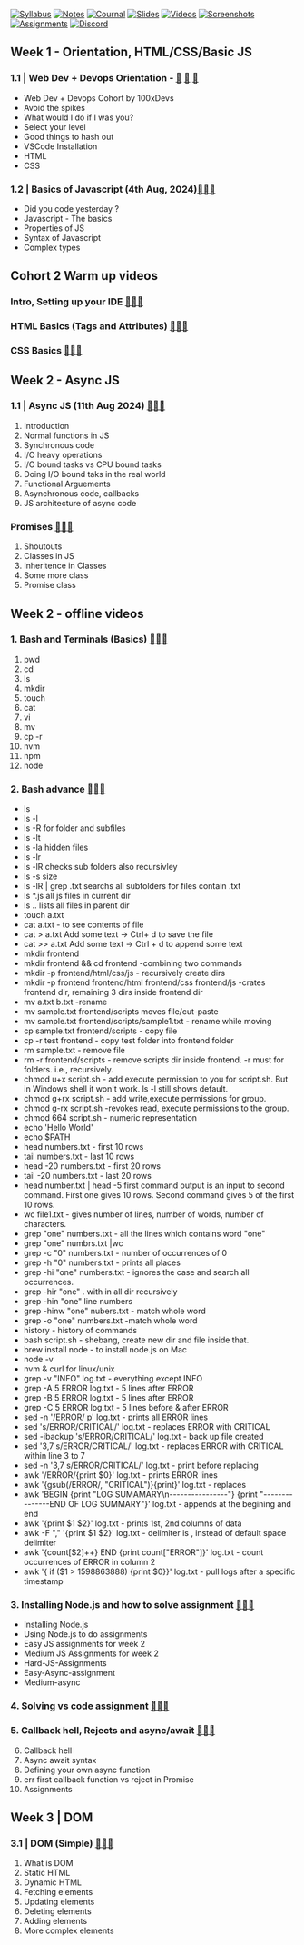 [![Syllabus](https://img.shields.io/badge/Syllabus-purple)](https://blog.100xdevs.com/Cohort-3-0-322ac9e00cb248f090fffe05047de99f) [![Notes](https://img.shields.io/badge/Notes-pink)](https://github.com/irohandev/WebDev-DevOps-Cohort-3.0/tree/main) [![Cournal](https://img.shields.io/badge/Cournal-blue)](https://salmoneatenbybear.github.io/Cohort_3.0_Cournal_x/) [![Slides](https://img.shields.io/badge/Slides-yellow)](https://projects.100xdevs.com/) [![Videos](https://img.shields.io/badge/Videos-red)](https://app.100xdevs.com/) [![Screenshots](https://img.shields.io/badge/Screenshots-green)](https://onedrive.live.com/edit.aspx?resid=7834942D87BA5DD4!sbf2f5968162d4257b8e410e5571dbcb1&migratedtospo=true&wd=target%28Quick%20Notes.one%7C10ea23ac-8618-4302-9d1f-00f88c7eb30e%2FWeb3%201.1%20-%20Orientation%20%28Part%201%5C%29%7C4981e434-283d-418f-938e-f289ce631953%2F%29&wdorigin=NavigationUrl) [![Assignments](https://img.shields.io/badge/Assignments-grey)](https://github.com/100xdevs-cohort-3) [![Discord](https://img.shields.io/badge/Discord-orange)](https://discord.com/channels/1263912990160457738/1266454379439980595)

## Week 1 - Orientation, HTML/CSS/Basic JS
### 1.1 | Web Dev + Devops Orientation - [🔗](https://petal-estimate-4e9.notion.site/Orientation-703d935ef4564fe1bc61e60e83f4c409) [🎥](https://app.100xdevs.com/courses/14/411/412) [📝](https://github.com/sansela/cohort3/tree/master/webdev/week-1/html-css-basics)
* Web Dev + Devops Cohort by 100xDevs
* Avoid the spikes
* What would I do if I was you?
* Select your level
* Good things to hash out
* VSCode Installation
* HTML
* CSS
### 1.2 | Basics of Javascript (4th Aug, 2024)[🔗](https://projects.100xdevs.com/tracks/javascript-1/Javascript-101-1)[🎥](https://app.100xdevs.com/courses/14/411/421)[📝](https://github.com/sansela/cohort3/tree/master/webdev/week-1/js-basics)
* Did you code yesterday ?
* Javascript - The basics
* Properties of JS
* Syntax of Javascript
* Complex types
## Cohort 2 Warm up videos
### Intro, Setting up your IDE [🔗](https://slides.com/harkiratsingh-8/deck)[🎥](https://app.100xdevs.com/courses/14/417/418)[📝]()
### HTML Basics (Tags and Attributes) [🔗](https://slides.com/harkiratsingh-8/deck)[🎥](https://app.100xdevs.com/courses/14/417/419)[📝](https://github.com/sansela/cohort3/tree/master/webdev/cohort-2-warmup)
### CSS Basics [🔗](https://slides.com/harkiratsingh-8/deck)[🎥](https://app.100xdevs.com/courses/14/417/420)[📝](https://github.com/sansela/cohort3/tree/master/webdev/cohort-2-warmup)

## Week 2 - Async JS
### 1.1 | Async JS (11th Aug 2024) [🔗](https://projects.100xdevs.com/tracks/async-js-1/Asynchronous-Javascript--Callbacks-and-more-1)[🎥](https://app.100xdevs.com/courses/14/430/431)[📝](https://github.com/sansela/cohort3/tree/master/webdev/week-2)
1. Introduction
2. Normal functions in JS
3. Synchronous code
4. I/O heavy operations
5. I/O bound tasks vs CPU bound tasks
6. Doing I/O bound taks in the real world
7. Functional Arguements
8. Asynchronous code, callbacks
9. JS architecture of async code
### Promises [🔗](https://projects.100xdevs.com/tracks/promises-async-await/Promises-and-async--await-1)[🎥](https://app.100xdevs.com/courses/14/430/432)[📝](https://github.com/sansela/cohort3/tree/master/webdev/week-2/promises)
1. Shoutouts
2. Classes in JS
3. Inheritence in Classes
4. Some more class
5. Promise class
## Week 2 - offline videos
### 1. Bash and Terminals (Basics) [🔗]()[🎥](https://app.100xdevs.com/courses/14/435/436)[📝](https://github.com/sansela/cohort3/tree/master/webdev/week-2-offline/bash)
1. pwd
2. cd
3. ls
4. mkdir
5. touch
6. cat
7. vi
8. mv
9. cp -r
10. nvm
11. npm
12. node
### 2. Bash advance [🔗]()[🎥](https://app.100xdevs.com/courses/14/435/437)[📝](https://github.com/sansela/cohort3/tree/master/webdev/week-2-offline/bash)
* ls
* ls -l
* ls -R for folder and subfiles
* ls -lt
* ls -la hidden files
* ls -lr
* ls -lR checks sub folders also recursivley
* ls -s size
* ls -lR | grep .txt searchs all subfolders for files contain .txt
* ls *.js all js files in current dir
* ls .. lists all files in parent dir
* touch a.txt
* cat a.txt - to see contents of file
* cat > a.txt Add some text -> Ctrl+ d  to save the file
* cat >> a.txt Add some text -> Ctrl + d to append some text
* mkdir frontend
* mkdir frontend && cd frontend -combining two commands
* mkdir -p frontend/html/css/js - recursively create dirs
* mkdir -p frontend frontend/html frontend/css frontend/js -crates frontend dir, remaining 3 dirs inside frontend dir
* mv a.txt b.txt -rename
* mv sample.txt frontend/scripts moves file/cut-paste
* mv sample.txt frontend/scripts/sample1.txt - rename while moving
* cp sample.txt frontend/scripts - copy file
* cp -r test frontend - copy test folder into frontend folder
* rm sample.txt - remove file
* rm -r frontend/scripts - remove scripts dir inside frontend. -r must for folders. i.e., recursively.
* chmod u+x script.sh - add execute permission to you for script.sh. But in Windows shell it won't work. ls -l still shows default. 
* chmod g+rx script.sh - add write,execute permissions for group.
* chmod g-rx script.sh -revokes read, execute permissions to the group.
* chmod 664 script.sh - numeric representation
* echo 'Hello World'
* echo $PATH
* head numbers.txt - first 10 rows
* tail numbers.txt - last 10 rows
* head -20 numbers.txt - first 20 rows
* tail -20 numbers.txt - last 20 rows
* head number.txt | head -5 first command output is an input to second command. First one gives 10 rows. Second command gives 5 of the first 10 rows.
* wc file1.txt - gives number of lines, number of words, number of characters.
* grep "one" numbers.txt - all the lines which contains word "one"
* grep "one" numbrs.txt |wc
* grep -c "0" numbers.txt - number of occurrences of 0
* grep -h "0" numbers.txt - prints all places
* grep -hi "one" numbers.txt - ignores the case and search all occurrences.
* grep -hir "one" . with in all dir recursively
* grep -hin "one" line numbers
* grep -hinw "one" nubers.txt - match whole word
* grep -o "one" numbers.txt -match whole word
* history - history of commands 
* bash script.sh - shebang, create new dir and file inside that.
* brew install node - to install node.js on Mac
* node -v
* nvm & curl for linux/unix
* grep -v "INFO" log.txt - everything except INFO
* grep -A 5 ERROR log.txt - 5 lines after ERROR
* grep -B 5 ERROR log.txt - 5 lines after ERROR
* grep -C 5 ERROR log.txt - 5 lines before & after ERROR
* sed -n '/ERROR/ p' log.txt - prints all ERROR lines
* sed 's/ERROR/CRITICAL/' log.txt - replaces ERROR with CRITICAL
* sed -ibackup 's/ERROR/CRITICAL/' log.txt - back up file created
* sed '3,7 s/ERROR/CRITICAL/' log.txt - replaces ERROR with CRITICAL within line 3 to 7
* sed -n '3,7 s/ERROR/CRITICAL/' log.txt - print before replacing
* awk '/ERROR/{print $0}' log.txt - prints ERROR lines
* awk '{gsub(/ERROR/, "CRITICAL")}{print}' log.txt - replaces
* awk 'BEGIN {print "LOG SUMAMARY\n----------------"} {print "---------------END OF LOG SUMMARY"}' log.txt - appends at the begining and end
* awk '{print $1 $2}' log.txt - prints 1st, 2nd columns of data
* awk -F "," '{print $1 $2}' log.txt - delimiter is , instead of default space delimiter
* awk '{count[$2]++} END {print count["ERROR"]}' log.txt - count occurrences of ERROR in column 2
* awk '{ if ($1 > 1598863888) {print $0}}' log.txt - pull logs after a specific timestamp
### 3. Installing Node.js and how to solve assignment [🔗](https://petal-estimate-4e9.notion.site/Installing-node-Solving-assignments-3dfb37111f9e48ca80caac66dbe97331?pvs=74)[🎥](https://app.100xdevs.com/courses/14/435/438)[📝]()
* Installing Node.js
* Using Node.js to do assignments
* Easy JS assignments for week 2
* Medium JS Assignments for week 2
* Hard-JS-Assignments
* Easy-Async-assignment
* Medium-async
### 4. Solving vs code assignment [🔗]()[🎥](https://app.100xdevs.com/courses/14/435/439)[📝]()
### 5. Callback hell, Rejects and async/await [🔗](https://projects.100xdevs.com/tracks/promises-async-await/Promises-and-async--await-1)[🎥](https://app.100xdevs.com/courses/14/435/440)[📝](https://github.com/sansela/cohort3/tree/master/webdev/week-2-offline/callbackhell-rejects-asyncawait)
6. Callback hell
7. Async await syntax
8. Defining your own async function
9. err first callback function vs reject in Promise
10. Assignments
## Week 3 | DOM
### 3.1 | DOM (Simple) [🔗](https://projects.100xdevs.com/tracks/dom-1/Basics-of-DOM-1)[🎥](https://app.100xdevs.com/courses/14/446/447)[📝](https://github.com/sansela/cohort3/tree/master/webdev/week-3/simple-dom)
1. What is DOM
2. Static HTML
3. Dynamic HTML
4. Fetching elements
5. Updating elements
6. Deleting elements
7. Adding elements
8. More complex elements